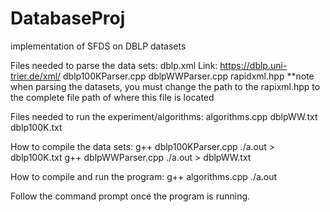 # DatabaseProj
implementation of SFDS on DBLP datasets

Files needed to parse the data sets:
dblp.xml                       Link: https://dblp.uni-trier.de/xml/
dblp100KParser.cpp
dblpWWParser.cpp
rapidxml.hpp
**note when parsing the datasets, you must change the path to the rapixml.hpp to the complete file path of where this file is located

Files needed to run the experiment/algorithms:
algorithms.cpp
dblpWW.txt
dblp100K.txt

How to compile the data sets:
g++ dblp100KParser.cpp
./a.out > dblp100K.txt
g++ dblpWWParser.cpp
./a.out > dblpWW.txt

How to compile and run the program:
g++ algorithms.cpp
./a.out

Follow the command prompt once the program is running.
